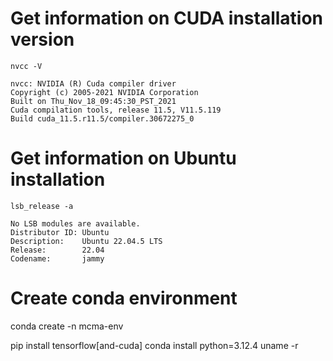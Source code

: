 # Get information on CUDA installation version
```
nvcc -V
```
```
nvcc: NVIDIA (R) Cuda compiler driver
Copyright (c) 2005-2021 NVIDIA Corporation
Built on Thu_Nov_18_09:45:30_PST_2021
Cuda compilation tools, release 11.5, V11.5.119
Build cuda_11.5.r11.5/compiler.30672275_0
```


# Get information on Ubuntu installation
```
lsb_release -a
```

```
No LSB modules are available.
Distributor ID: Ubuntu
Description:    Ubuntu 22.04.5 LTS
Release:        22.04
Codename:       jammy
```


# Create conda environment
conda create -n mcma-env


pip install tensorflow[and-cuda]
conda install python=3.12.4
uname -r
